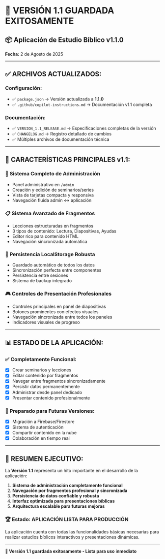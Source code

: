 # 🎉 VERSIÓN 1.1 GUARDADA EXITOSAMENTE

## 📦 **Aplicación de Estudio Bíblico v1.1.0**
**Fecha:** 2 de Agosto de 2025

---

## ✅ **ARCHIVOS ACTUALIZADOS:**

### **Configuración:**
- ✅ `package.json` → Versión actualizada a **1.1.0**
- ✅ `.github/copilot-instructions.md` → Documentación v1.1 completa

### **Documentación:**
- ✅ `VERSION_1.1_RELEASE.md` → Especificaciones completas de la versión
- ✅ `CHANGELOG.md` → Registro detallado de cambios
- ✅ Múltiples archivos de documentación técnica

---

## 🚀 **CARACTERÍSTICAS PRINCIPALES v1.1:**

### 🎯 **Sistema Completo de Administración**
- Panel administrativo en `/admin`
- Creación y edición de seminarios/series
- Vista de tarjetas compacta y responsiva
- Navegación fluida admin ↔ aplicación

### 📋 **Sistema Avanzado de Fragmentos**
- Lecciones estructuradas en fragmentos
- 3 tipos de contenido: Lectura, Diapositivas, Ayudas
- Editor rico para contenido HTML
- Navegación sincronizada automática

### 💾 **Persistencia LocalStorage Robusta**
- Guardado automático de todos los datos
- Sincronización perfecta entre componentes
- Persistencia entre sesiones
- Sistema de backup integrado

### 🎮 **Controles de Presentación Profesionales**
- Controles principales en panel de diapositivas
- Botones prominentes con efectos visuales
- Navegación sincronizada entre todos los paneles
- Indicadores visuales de progreso

---

## 📊 **ESTADO DE LA APLICACIÓN:**

### ✅ **Completamente Funcional:**
- [x] Crear seminarios y lecciones
- [x] Editar contenido por fragmentos
- [x] Navegar entre fragmentos sincronizadamente
- [x] Persistir datos permanentemente
- [x] Administrar desde panel dedicado
- [x] Presentar contenido profesionalmente

### 🔮 **Preparado para Futuras Versiones:**
- [x] Migración a Firebase/Firestore
- [x] Sistema de autenticación
- [x] Compartir contenido en la nube
- [x] Colaboración en tiempo real

---

## 🎊 **RESUMEN EJECUTIVO:**

La **Versión 1.1** representa un hito importante en el desarrollo de la aplicación:

1. **Sistema de administración completamente funcional**
2. **Navegación por fragmentos profesional y sincronizada** 
3. **Persistencia de datos confiable y robusta**
4. **Interfaz optimizada para presentaciones bíblicas**
5. **Arquitectura escalable para futuras mejoras**

### 🏆 **Estado:** APLICACIÓN LISTA PARA PRODUCCIÓN

La aplicación cuenta con todas las funcionalidades básicas necesarias para realizar estudios bíblicos interactivos y presentaciones dinámicas.

---

**🎯 Versión 1.1 guardada exitosamente - Lista para uso inmediato**
